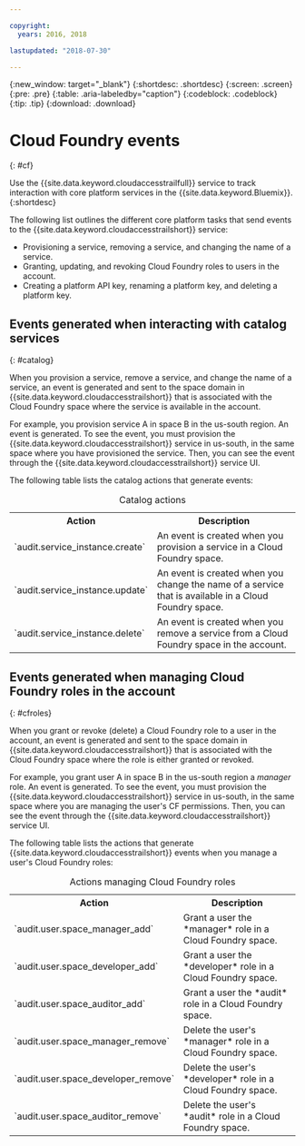 ```yaml
---

copyright:
  years: 2016, 2018

lastupdated: "2018-07-30"

---
```


{:new_window: target="_blank"}
{:shortdesc: .shortdesc}
{:screen: .screen}
{:pre: .pre}
{:table: .aria-labeledby="caption"}
{:codeblock: .codeblock}
{:tip: .tip}
{:download: .download}


# Cloud Foundry events
{: #cf}

Use the {{site.data.keyword.cloudaccesstrailfull}} service to track interaction with core platform services in the {{site.data.keyword.Bluemix}}. 
{:shortdesc}


The following list outlines the different core platform tasks that send events to the {{site.data.keyword.cloudaccesstrailshort}} service: 

* Provisioning a service, removing a service, and changing the name of a service.
* Granting, updating, and revoking Cloud Foundry roles to users in the account.
* Creating a platform API key, renaming a platform key, and deleting a platform key.


## Events generated when interacting with catalog services
{: #catalog}

When you provision a service, remove a service, and change the name of a service, an event is generated and sent to the space domain in {{site.data.keyword.cloudaccesstrailshort}} that is associated with the Cloud Foundry space where the service is available in the account. 

For example, you provision service A in space B in the us-south region. An event is generated. To see the event, you must provision the {{site.data.keyword.cloudaccesstrailshort}} service in us-south, in the same space where you have provisioned the service. Then, you can see the event through the {{site.data.keyword.cloudaccesstrailshort}} service UI.

The following table lists the catalog actions that generate events:

<table>
  <caption>Catalog actions</caption>
  <tr>
    <th>Action</th>
	  <th>Description</th>
  <tr>
  <tr>
    <td>`audit.service_instance.create`</td>
	<td>An event is created when you provision a service in a Cloud Foundry space.</td>
  </tr>
  <tr>
    <td>`audit.service_instance.update`</td>
	<td>An event is created when you change the name of a service that is available in a Cloud Foundry space.</td>
  </tr>
  <tr>
    <td>`audit.service_instance.delete`</td>
	<td>An event is created when you remove a service from a Cloud Foundry space in the account.</td>
  </tr>
</table>


 	

## Events generated when managing Cloud Foundry roles in the account
{: #cfroles} 

When you grant or revoke (delete) a Cloud Foundry role to a user in the account, an event is generated and sent to the space domain in {{site.data.keyword.cloudaccesstrailshort}} that is associated with the Cloud Foundry space where the role is either granted or revoked. 

For example, you grant user A in space B in the us-south region a *manager* role. An event is generated. To see the event, you must provision the {{site.data.keyword.cloudaccesstrailshort}} service in us-south, in the same space where you are managing the user's CF permissions. Then, you can see the event through the {{site.data.keyword.cloudaccesstrailshort}} service UI.


The following table lists the actions that generate {{site.data.keyword.cloudaccesstrailshort}} events when you manage a user's Cloud Foundry roles:

<table>
  <caption>Actions managing Cloud Foundry roles</caption>
  <tr>
    <th>Action</th>
	<th>Description</th>
  <tr>
  <tr>
    <td>`audit.user.space_manager_add`</td>
	<td>Grant a user the *manager* role in a Cloud Foundry space.</td>
  </tr>
  <tr>
    <td>`audit.user.space_developer_add`</td>
	<td>Grant a user the *developer* role in a Cloud Foundry space.</td>
  </tr>
  <tr>
    <td>`audit.user.space_auditor_add`</td>
	<td>Grant a user the *audit* role in a Cloud Foundry space.</td>
  </tr>
  <tr>
    <td>`audit.user.space_manager_remove`</td>
	<td>Delete the user's *manager* role in a Cloud Foundry space.</td>
  </tr>
  <tr>
    <td>`audit.user.space_developer_remove`</td>
	<td>Delete the user's *developer* role in a Cloud Foundry space.</td>
  </tr>
  <tr>
    <td>`audit.user.space_auditor_remove`</td>
	<td>Delete the user's *audit* role in a Cloud Foundry space.</td>
  </tr>
</table>






	
 	
 	
